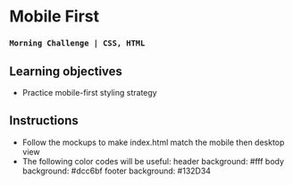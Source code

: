 # Mobile First
### `Morning Challenge | CSS, HTML`

## Learning objectives
- Practice mobile-first styling strategy

## Instructions
- Follow the mockups to make index.html match the mobile then desktop view
- The following color codes will be useful:
  header background: #fff
  body background: #dcc6bf
  footer background: #132D34